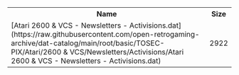 <table>
<tr><th>Name</th><th>Size</th></tr>
<tr><td>
[Atari 2600 & VCS - Newsletters - Activisions.dat](https://raw.githubusercontent.com/open-retrogaming-archive/dat-catalog/main/root/basic/TOSEC-PIX/Atari/2600 & VCS/Newsletters/Activisions/Atari 2600 & VCS - Newsletters - Activisions.dat)
</td><td>2922</td></tr>
</table>
